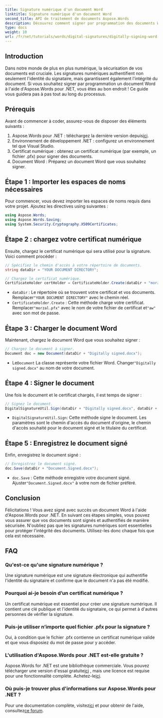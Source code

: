```yaml
---
title: Signature numérique d'un document Word
linktitle: Signature numérique d'un document Word
second_title: API de traitement de documents Aspose.Words
description: Découvrez comment signer par programmation des documents Word à l'aide d'Aspose.Words pour .NET dans ce guide complet étape par étape.
type: docs
weight: 10
url: /fr/net/tutorials/words/digital-signatures/digitally-signing-word-document/
---
```

## Introduction

Dans notre monde de plus en plus numérique, la sécurisation de vos documents est cruciale. Les signatures numériques authentifient non seulement l'identité du signataire, mais garantissent également l'intégrité du document. Si vous souhaitez signer par programmation un document Word à l'aide d'Aspose.Words pour .NET, vous êtes au bon endroit ! Ce guide vous guidera pas à pas tout au long du processus.

## Prérequis

Avant de commencer à coder, assurez-vous de disposer des éléments suivants :

1.  Aspose.Words pour .NET : téléchargez la dernière version depuis[ici](https://releases.aspose.com/words/net/).
2. Environnement de développement .NET : configurez un environnement tel que Visual Studio.
3. Certificat numérique : obtenez un certificat numérique (par exemple, un fichier .pfx) pour signer des documents.
4. Document Word : Préparez un document Word que vous souhaitez signer.

## Étape 1 : Importer les espaces de noms nécessaires

Pour commencer, vous devez importer les espaces de noms requis dans votre projet. Ajoutez les directives using suivantes :

```csharp
using Aspose.Words;
using Aspose.Words.Saving;
using System.Security.Cryptography.X509Certificates;
```

## Étape 2 : chargez votre certificat numérique

Ensuite, chargez le certificat numérique qui sera utilisé pour la signature. Voici comment procéder :

```csharp
// Spécifiez le chemin d'accès à votre répertoire de documents.
string dataDir = "YOUR DOCUMENT DIRECTORY";

// Chargez le certificat numérique.
CertificateHolder certHolder = CertificateHolder.Create(dataDir + "morzal.pfx", "aw");
```

- `dataDir` : Le répertoire où se trouvent votre certificat et vos documents. Remplacer`"YOUR DOCUMENT DIRECTORY"` avec le chemin réel.
- `CertificateHolder.Create` : Cette méthode charge votre certificat. Remplacer`"morzal.pfx"` avec le nom de votre fichier de certificat et`"aw"` avec son mot de passe.

## Étape 3 : Charger le document Word

Maintenant, chargez le document Word que vous souhaitez signer :

```csharp
// Chargez le document à signer.
Document doc = new Document(dataDir + "Digitally signed.docx");
```

-  Le`Document` La classe représente votre fichier Word. Changer`"Digitally signed.docx"` au nom de votre document.

## Étape 4 : Signer le document

Une fois le document et le certificat chargés, il est temps de signer :

```csharp
// Signez le document.
DigitalSignatureUtil.Sign(dataDir + "Digitally signed.docx", dataDir + "Document.Signed.docx", certHolder);
```

- `DigitalSignatureUtil.Sign`: Cette méthode signe le document. Les paramètres sont le chemin d'accès du document d'origine, le chemin d'accès souhaité pour le document signé et le titulaire du certificat.

## Étape 5 : Enregistrez le document signé

Enfin, enregistrez le document signé :

```csharp
// Enregistrez le document signé.
doc.Save(dataDir + "Document.Signed.docx");
```

- `doc.Save` : Cette méthode enregistre votre document signé. Ajuster`"Document.Signed.docx"` à votre nom de fichier préféré.

## Conclusion

Félicitations ! Vous avez signé avec succès un document Word à l'aide d'Aspose.Words pour .NET. En suivant ces étapes simples, vous pouvez vous assurer que vos documents sont signés et authentifiés de manière sécurisée. N'oubliez pas que les signatures numériques sont essentielles pour protéger l'intégrité des documents. Utilisez-les donc chaque fois que cela est nécessaire.

## FAQ

### Qu'est-ce qu'une signature numérique ?
Une signature numérique est une signature électronique qui authentifie l'identité du signataire et confirme que le document n'a pas été modifié.

### Pourquoi ai-je besoin d’un certificat numérique ?
Un certificat numérique est essentiel pour créer une signature numérique. Il contient une clé publique et l'identité du signataire, ce qui permet à d'autres personnes de vérifier la signature.

### Puis-je utiliser n’importe quel fichier .pfx pour la signature ?
Oui, à condition que le fichier .pfx contienne un certificat numérique valide et que vous disposiez du mot de passe pour y accéder.

### L'utilisation d'Aspose.Words pour .NET est-elle gratuite ?
 Aspose.Words for .NET est une bibliothèque commerciale. Vous pouvez télécharger une version d'essai gratuite[ici](https://releases.aspose.com/) , mais une licence est requise pour une fonctionnalité complète. Achetez-le[ici](https://purchase.aspose.com/buy).

### Où puis-je trouver plus d'informations sur Aspose.Words pour .NET ?
 Pour une documentation complète, visitez[ici](https://reference.aspose.com/words/net/) et pour obtenir de l'aide, consultez[ce forum](https://forum.aspose.com/c/words/8).
